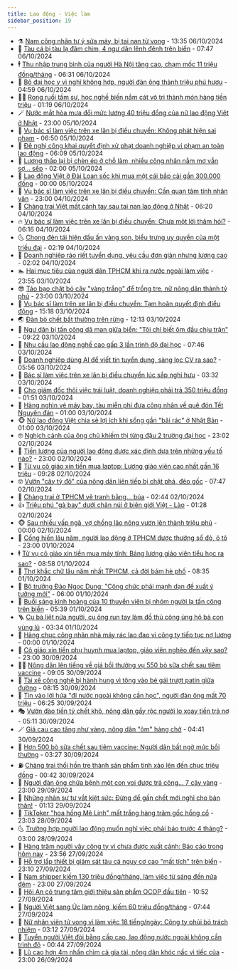 ```yaml
---
title: Lao động - Việc làm
sidebar_position: 19
---
```


<!-- dantri-lao-dong-viec-lam:START -->
- ⚗️ [Nam công nhân tự ý sửa máy, bị tai nạn tử vong](https://dantri.com.vn/lao-dong-viec-lam/nam-cong-nhan-tu-y-sua-may-bi-tai-nan-tu-vong-20241006160832078.htm) - 13:35 06/10/2024
- 🙉 [Tàu cá bị tàu lạ đâm chìm, 4 ngư dân lênh đênh trên biển](https://dantri.com.vn/lao-dong-viec-lam/tau-ca-bi-tau-la-dam-chim-4-ngu-dan-lenh-denh-tren-bien-20241006125151131.htm) - 07:47 06/10/2024
- 🕴 [Thu nhập trung bình của người Hà Nội tăng cao, chạm mốc 11 triệu đồng/tháng](https://dantri.com.vn/lao-dong-viec-lam/thu-nhap-trung-binh-cua-nguoi-ha-noi-tang-cao-cham-moc-11-trieu-dongthang-20241006122817467.htm) - 06:31 06/10/2024
- 🧐 [Bỏ đại học y vì nghĩ không hợp, người đàn ông thành triệu phú hươu](https://dantri.com.vn/lao-dong-viec-lam/bo-dai-hoc-y-vi-nghi-khong-hop-nguoi-dan-ong-thanh-trieu-phu-huou-20241005213939951.htm) - 04:59 06/10/2024
- 🧑‍💻 [Rong ruổi tầm sư, học nghề biến nắm cát vô tri thành món hàng tiền triệu](https://dantri.com.vn/lao-dong-viec-lam/rong-ruoi-tam-su-hoc-nghe-bien-nam-cat-vo-tri-thanh-mon-hang-tien-trieu-20241005203620428.htm) - 01:19 06/10/2024
- 🪄 [Nước mắt hòa mưa đổi mức lương 40 triệu đồng của nữ lao động Việt ở Nhật](https://dantri.com.vn/lao-dong-viec-lam/nuoc-mat-hoa-mua-doi-muc-luong-40-trieu-dong-cua-nu-lao-dong-viet-o-nhat-20241005102818743.htm) - 23:00 05/10/2024
- 🦣 [Vụ bác sĩ làm việc trên xe lăn bị điều chuyển: Không phát hiện sai phạm](https://dantri.com.vn/lao-dong-viec-lam/vu-bac-si-lam-viec-tren-xe-lan-bi-dieu-chuyen-khong-phat-hien-sai-pham-20241005120246948.htm) - 06:50 05/10/2024
- 🎡 [Đề nghị công khai quyết định xử phạt doanh nghiệp vi phạm an toàn lao động](https://dantri.com.vn/lao-dong-viec-lam/de-nghi-cong-khai-quyet-dinh-xu-phat-doanh-nghiep-vi-pham-an-toan-lao-dong-20241005052336673.htm) - 06:09 05/10/2024
- 🦍 [Lương thấp lại bị chèn ép ở chỗ làm, nhiều công nhân nằm mơ vẫn sợ... sếp](https://dantri.com.vn/lao-dong-viec-lam/luong-thap-lai-bi-chen-ep-o-cho-lam-nhieu-cong-nhan-nam-mo-van-so-sep-20241004131818355.htm) - 02:00 05/10/2024
- 🫶 [Lao động Việt ở Đài Loan sốc khi mua một cái bắp cải gần 300.000 đồng](https://dantri.com.vn/lao-dong-viec-lam/lao-dong-viet-o-dai-loan-soc-khi-mua-mot-cai-bap-cai-gan-300000-dong-20241004161403533.htm) - 00:00 05/10/2024
- 🥸 [Vụ bác sĩ làm việc trên xe lăn bị điều chuyển: Cần quan tâm tính nhân văn](https://dantri.com.vn/lao-dong-viec-lam/vu-bac-si-lam-viec-tren-xe-lan-bi-dieu-chuyen-can-quan-tam-tinh-nhan-van-20241004143741258.htm) - 23:00 04/10/2024
- 🎡 [Chàng trai Việt mất cánh tay sau tai nạn lao động ở Nhật](https://dantri.com.vn/lao-dong-viec-lam/chang-trai-viet-mat-canh-tay-sau-tai-nan-lao-dong-o-nhat-20241004110015626.htm) - 06:20 04/10/2024
- 🔥 [Vụ bác sĩ làm việc trên xe lăn bị điều chuyển: Chưa một lời thăm hỏi?](https://dantri.com.vn/lao-dong-viec-lam/vu-bac-si-lam-viec-tren-xe-lan-bi-dieu-chuyen-chua-mot-loi-tham-hoi-20241004122954198.htm) - 06:16 04/10/2024
- 🌜 [Chong đèn tái hiện dấu ấn vàng son, biểu trưng uy quyền của một triều đại](https://dantri.com.vn/lao-dong-viec-lam/chong-den-tai-hien-dau-an-vang-son-bieu-trung-uy-quyen-cua-mot-trieu-dai-20241003190750214.htm) - 02:19 04/10/2024
- 🤭 [Doanh nghiệp ráo riết tuyển dụng, yêu cầu đơn giản nhưng lương cao](https://dantri.com.vn/lao-dong-viec-lam/doanh-nghiep-rao-riet-tuyen-dung-yeu-cau-don-gian-nhung-luong-cao-20241003231441542.htm) - 02:02 04/10/2024
- 🏊 [Hai mục tiêu của người dân TPHCM khi ra nước ngoài làm việc](https://dantri.com.vn/lao-dong-viec-lam/hai-muc-tieu-cua-nguoi-dan-tphcm-khi-ra-nuoc-ngoai-lam-viec-20241003212339042.htm) - 23:55 03/10/2024
- 😎 [Táo bạo chặt bỏ cây &quot;vàng trắng&quot; để trồng tre, nữ nông dân thành tỷ phú](https://dantri.com.vn/lao-dong-viec-lam/tao-bao-chat-bo-cay-vang-trang-de-trong-tre-nu-nong-dan-thanh-ty-phu-20241003150720550.htm) - 23:00 03/10/2024
- 🤖 [Vụ bác sĩ làm trên xe lăn bị điều chuyển: Tạm hoãn quyết định điều động](https://dantri.com.vn/lao-dong-viec-lam/vu-bac-si-lam-tren-xe-lan-bi-dieu-chuyen-tam-hoan-quyet-dinh-dieu-dong-20241003200051882.htm) - 15:18 03/10/2024
- 🌏 [Đàn bò chết bất thường trên rừng](https://dantri.com.vn/lao-dong-viec-lam/dan-bo-chet-bat-thuong-tren-rung-20241003171248500.htm) - 12:13 03/10/2024
- 🦏 [Ngư dân bị tấn công dã man giữa biển: &quot;Tôi chỉ biết ôm đầu chịu trận&quot;](https://dantri.com.vn/lao-dong-viec-lam/ngu-dan-bi-tan-cong-da-man-giua-bien-toi-chi-biet-om-dau-chiu-tran-20241003114204941.htm) - 09:22 03/10/2024
- 🤔 [Nhu cầu lao động nghề cao gấp 3 lần trình độ đại học](https://dantri.com.vn/lao-dong-viec-lam/nhu-cau-lao-dong-nghe-cao-gap-3-lan-trinh-do-dai-hoc-20241002151744639.htm) - 07:46 03/10/2024
- 🌮 [Doanh nghiệp dùng AI để viết tin tuyển dụng, sàng lọc CV ra sao?](https://dantri.com.vn/lao-dong-viec-lam/doanh-nghiep-dung-ai-de-viet-tin-tuyen-dung-sang-loc-cv-ra-sao-20241003094601106.htm) - 05:56 03/10/2024
- 💪 [Bác sĩ làm việc trên xe lăn bị điều chuyển lúc sắp nghỉ hưu](https://dantri.com.vn/lao-dong-viec-lam/bac-si-lam-viec-tren-xe-lan-bi-dieu-chuyen-luc-sap-nghi-huu-20241003070254896.htm) - 03:32 03/10/2024
- 💪 [Cho giám đốc thôi việc trái luật, doanh nghiệp phải trả 350 triệu đồng](https://dantri.com.vn/lao-dong-viec-lam/cho-giam-doc-thoi-viec-trai-luat-doanh-nghiep-phai-tra-350-trieu-dong-20241002211727091.htm) - 01:51 03/10/2024
- 🦒 [Hàng nghìn vé máy bay, tàu miễn phí đưa công nhân về quê đón Tết Nguyên đán](https://dantri.com.vn/lao-dong-viec-lam/hang-nghin-ve-may-bay-tau-mien-phi-dua-cong-nhan-ve-que-don-tet-nguyen-dan-20241003074622034.htm) - 01:00 03/10/2024
- 🐵 [Nữ lao động Việt chia sẻ lợi ích khi sống gần &quot;bãi rác&quot; ở Nhật Bản](https://dantri.com.vn/lao-dong-viec-lam/nu-lao-dong-viet-chia-se-loi-ich-khi-song-gan-bai-rac-o-nhat-ban-20241002161815073.htm) - 01:00 03/10/2024
- 🤓 [Nghịch cảnh của ông chủ khiếm thị từng đậu 2 trường đại học](https://dantri.com.vn/lao-dong-viec-lam/nghich-canh-cua-ong-chu-khiem-thi-tung-dau-2-truong-dai-hoc-20241002160746079.htm) - 23:02 02/10/2024
- 🧐 [Tiền lương của người lao động được xác định dựa trên những yếu tố nào?](https://dantri.com.vn/lao-dong-viec-lam/tien-luong-cua-nguoi-lao-dong-duoc-xac-dinh-dua-tren-nhung-yeu-to-nao-20241002131022766.htm) - 23:00 02/10/2024
- 💪 [Từ vụ cô giáo xin tiền mua laptop: Lương giáo viên cao nhất gần 16 triệu](https://dantri.com.vn/lao-dong-viec-lam/tu-vu-co-giao-xin-tien-mua-laptop-luong-giao-vien-cao-nhat-gan-16-trieu-20241002161048739.htm) - 09:28 02/10/2024
- 🤓 [Vườn &quot;cây tỷ đô&quot; của nông dân liên tiếp bị chặt phá, đẽo gốc](https://dantri.com.vn/lao-dong-viec-lam/vuon-cay-ty-do-cua-nong-dan-lien-tiep-bi-chat-pha-deo-goc-20241002135651548.htm) - 07:47 02/10/2024
- 💯 [Chàng trai ở TPHCM vẽ tranh bằng... búa](https://dantri.com.vn/lao-dong-viec-lam/chang-trai-o-tphcm-ve-tranh-bang-bua-20241001155024246.htm) - 02:44 02/10/2024
- 👍 [Triệu phú &quot;gà bay&quot; dưới chân núi ở biên giới Việt - Lào](https://dantri.com.vn/lao-dong-viec-lam/trieu-phu-ga-bay-duoi-chan-nui-o-bien-gioi-viet-lao-20241001192455488.htm) - 01:28 02/10/2024
- 🐵 [Sau nhiều vấp ngã, vợ chồng lão nông vươn lên thành triệu phú](https://dantri.com.vn/lao-dong-viec-lam/sau-nhieu-vap-nga-vo-chong-lao-nong-vuon-len-thanh-trieu-phu-20241001163934778.htm) - 00:00 02/10/2024
- 💂 [Cống hiến lâu năm, người lao động ở TPHCM được thưởng sổ đỏ, ô tô](https://dantri.com.vn/lao-dong-viec-lam/cong-hien-lau-nam-nguoi-lao-dong-o-tphcm-duoc-thuong-so-do-o-to-20241001182049593.htm) - 23:00 01/10/2024
- 🕴 [Từ vụ cô giáo xin tiền mua máy tính: Bảng lương giáo viên tiểu học ra sao?](https://dantri.com.vn/lao-dong-viec-lam/tu-vu-co-giao-xin-tien-mua-may-tinh-bang-luong-giao-vien-tieu-hoc-ra-sao-20241001151257583.htm) - 08:58 01/10/2024
- 👀 [Thợ khắc chữ lâu năm nhất TPHCM, cả đời bám hè phố](https://dantri.com.vn/lao-dong-viec-lam/tho-khac-chu-lau-nam-nhat-tphcm-ca-doi-bam-he-pho-20240818153434281.htm) - 08:35 01/10/2024
- 🦄 [Bộ trưởng Đào Ngọc Dung: &quot;Công chức phải mạnh dạn đề xuất ý tưởng mới&quot;](https://dantri.com.vn/lao-dong-viec-lam/bo-truong-dao-ngoc-dung-cong-chuc-phai-manh-dan-de-xuat-y-tuong-moi-20241001121222807.htm) - 06:00 01/10/2024
- 🔭 [Buổi sáng kinh hoàng của 10 thuyền viên bị nhóm người lạ tấn công trên biển](https://dantri.com.vn/lao-dong-viec-lam/buoi-sang-kinh-hoang-cua-10-thuyen-vien-bi-nhom-nguoi-la-tan-cong-tren-bien-20241001120719290.htm) - 05:39 01/10/2024
- 🪜 [Cụ bà liệt nửa người, cụ ông run tay làm đồ thủ công ủng hộ bà con vùng lũ](https://dantri.com.vn/an-sinh/cu-ba-liet-nua-nguoi-cu-ong-run-tay-lam-do-thu-cong-ung-ho-ba-con-vung-lu-20241001101019107.htm) - 03:34 01/10/2024
- 🌊 [Hàng chục công nhân nhà máy rác lao đao vì công ty tiếp tục nợ lương](https://dantri.com.vn/lao-dong-viec-lam/hang-chuc-cong-nhan-nha-may-rac-lao-dao-vi-cong-ty-tiep-tuc-no-luong-20240930185858124.htm) - 00:00 01/10/2024
- 💯 [Cô giáo xin tiền phụ huynh mua laptop, giáo viên nghèo đến vậy sao?](https://dantri.com.vn/lao-dong-viec-lam/co-giao-xin-tien-phu-huynh-mua-laptop-giao-vien-ngheo-den-vay-sao-20240930131651946.htm) - 23:00 30/09/2024
- 👨‍🏫 [Nông dân lên tiếng về giá bồi thường vụ 550 bò sữa chết sau tiêm vaccine](https://dantri.com.vn/lao-dong-viec-lam/nong-dan-len-tieng-ve-gia-boi-thuong-vu-550-bo-sua-chet-sau-tiem-vaccine-20240930122255677.htm) - 09:05 30/09/2024
- 🙉 [Tài xế công nghệ bị hành hung vì tông vào bé gái trượt patin giữa đường](https://dantri.com.vn/lao-dong-viec-lam/tai-xe-cong-nghe-bi-hanh-hung-vi-tong-vao-be-gai-truot-patin-giua-duong-20240930142548702.htm) - 08:15 30/09/2024
- 🦄 [Tin vào lời hứa &quot;đi nước ngoài không cần học&quot;, người đàn ông mất 70 triệu](https://dantri.com.vn/lao-dong-viec-lam/tin-vao-loi-hua-di-nuoc-ngoai-khong-can-hoc-nguoi-dan-ong-mat-70-trieu-20240930132521360.htm) - 06:25 30/09/2024
- 🎭 [Vườn đào tiền tỷ chết khô, nông dân gầy rộc người lo xoay tiền trả nợ](https://dantri.com.vn/lao-dong-viec-lam/vuon-dao-tien-ty-chet-kho-nong-dan-gay-roc-nguoi-lo-xoay-tien-tra-no-20240930112054874.htm) - 05:11 30/09/2024
- 🪄 [Giá cau cao tăng như vàng, nông dân &quot;ôm&quot; hàng chờ](https://dantri.com.vn/lao-dong-viec-lam/gia-cau-cao-tang-nhu-vang-nong-dan-om-hang-cho-20240930104305759.htm) - 04:41 30/09/2024
- 🌁 [Hơn 500 bò sữa chết sau tiêm vaccine: Người dân bất ngờ mức bồi thường](https://dantri.com.vn/lao-dong-viec-lam/hon-500-bo-sua-chet-sau-tiem-vaccine-nguoi-dan-bat-ngo-muc-boi-thuong-20240930091830300.htm) - 03:27 30/09/2024
- ⛽️ [Chàng trai thổi hồn tre thành sản phẩm tinh xảo lên đến chục triệu đồng](https://dantri.com.vn/lao-dong-viec-lam/chang-trai-thoi-hon-tre-thanh-san-pham-tinh-xao-len-den-chuc-trieu-dong-20240930072257444.htm) - 00:42 30/09/2024
- 🤩 [Người đàn ông chữa bệnh một con voi được trả công... 7 cây vàng](https://dantri.com.vn/lao-dong-viec-lam/nguoi-dan-ong-chua-benh-mot-con-voi-duoc-tra-cong-7-cay-vang-20240929154318284.htm) - 23:00 29/09/2024
- 🌝 [Những nhân sự tự vắt kiệt sức: Đừng để gần chết mới nghĩ cho bản thân!](https://dantri.com.vn/lao-dong-viec-lam/nhung-nhan-su-tu-vat-kiet-suc-dung-de-gan-chet-moi-nghi-cho-ban-than-20240928164530914.htm) - 01:13 29/09/2024
- 🤗 [TikToker &quot;hoa hồng Mê Linh&quot; mất trắng hàng trăm gốc hồng cổ](https://dantri.com.vn/lao-dong-viec-lam/tiktoker-hoa-hong-me-linh-mat-trang-hang-tram-goc-hong-co-20240928165356020.htm) - 23:03 28/09/2024
- 🌜 [Trường hợp người lao động muốn nghỉ việc phải báo trước 4 tháng?](https://dantri.com.vn/lao-dong-viec-lam/truong-hop-nguoi-lao-dong-muon-nghi-viec-phai-bao-truoc-4-thang-20240928080314191.htm) - 03:00 28/09/2024
- 👀 [Hàng trăm người vây công ty vì chưa được xuất cảnh: Báo cáo trong hôm nay](https://dantri.com.vn/lao-dong-viec-lam/hang-tram-nguoi-vay-cong-ty-vi-chua-duoc-xuat-canh-bao-cao-trong-hom-nay-20240927181915667.htm) - 23:56 27/09/2024
- 🫣 [Hỗ trợ lắp thiết bị giám sát tàu cá nguy cơ cao &quot;mất tích&quot; trên biển](https://dantri.com.vn/lao-dong-viec-lam/ho-tro-lap-thiet-bi-giam-sat-tau-ca-nguy-co-cao-mat-tich-tren-bien-20240927194700042.htm) - 23:10 27/09/2024
- 🧠 [Nam shipper kiếm 130 triệu đồng/tháng, làm việc từ sáng đến nửa đêm](https://dantri.com.vn/lao-dong-viec-lam/nam-shipper-kiem-130-trieu-dongthang-lam-viec-tu-sang-den-nua-dem-20240927113858939.htm) - 23:00 27/09/2024
- 🎊 [Hội An có trung tâm giới thiệu sản phẩm OCOP đầu tiên](https://dantri.com.vn/lao-dong-viec-lam/hoi-an-co-trung-tam-gioi-thieu-san-pham-ocop-dau-tien-20240927165200222.htm) - 10:52 27/09/2024
- 🧰 [Người Việt sang Úc làm nông, kiếm 60 triệu đồng/tháng](https://dantri.com.vn/lao-dong-viec-lam/nguoi-viet-sang-uc-lam-nong-kiem-60-trieu-dongthang-20240927104907082.htm) - 07:44 27/09/2024
- 🐘 [Nữ nhân viên tử vong vì làm việc 18 tiếng/ngày: Công ty phủi bỏ trách nhiệm](https://dantri.com.vn/lao-dong-viec-lam/nu-nhan-vien-tu-vong-vi-lam-viec-18-tiengngay-cong-ty-phui-bo-trach-nhiem-20240926173648854.htm) - 03:12 27/09/2024
- 🥳 [Tuyển người Việt đòi bằng cấp cao, lao động nước ngoài không cần trình độ](https://dantri.com.vn/lao-dong-viec-lam/tuyen-nguoi-viet-doi-bang-cap-cao-lao-dong-nuoc-ngoai-khong-can-trinh-do-20240926145701402.htm) - 00:44 27/09/2024
- 🐎 [Lũ cao hơn 4m nhấn chìm cả gia tài, nông dân khóc nấc vì tiếc của](https://dantri.com.vn/lao-dong-viec-lam/lu-cao-hon-4m-nhan-chim-ca-gia-tai-nong-dan-khoc-nac-vi-tiec-cua-20240926152504590.htm) - 23:00 26/09/2024<!-- dantri-lao-dong-viec-lam:END -->
